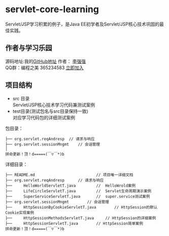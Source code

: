 # servlet-core-learning
Servlet/JSP学习积累的例子，是Java EE初学者及Servlet/JSP核心技术巩固的最佳实践。

## 作者与学习乐园
源码地址:我的[GitHub地址](https://github.com/JeffLi1993 "GitHub")
作者： [李强强](http://www.bysocket.com/ "李强强")<br>
QQ群：编程之美 365234583 [立即加入](http://jq.qq.com/?_wv=1027&k=Sx4s4U "编程之美")

## 项目结构
- src 目录<br>
Servlet/JSP核心技术学习代码兼测试案例<br>
- test目录(测试包名与src目录保持一致)<br>
对应学习代码包的详细测试案例<br>

包目录：

	├── org.servlet.reqAndresp	// 请求与响应
	├── org.servlet.sessionMngmt	// 会话管理
	│
	拼命更新！顶！d=====(￣▽￣*)b

详细目录：

	├── README.md							// 项目唯一详细文档
	├── org.servlet.reqAndresp		// 请求与响应
	├── 	HelloWorldServletT.java			// 	HelloWrold案例
	├── 	LifeCircleServletT.java			// 	Servlet生命周期演示案例
	├── 	SuperServiceServletT.java		// 	super.service测试案例
	├── org.servlet.sessionMngmt		// 会话管理
	├── 	HttpSessionByCookieServletT.java		// HttpSession的默认Cookie实现案例
	├── 	HttpSessionMethodsServletT.java		// HttpSession的详细案例
	├── 	HttpSessionServletT.java		// HttpSession简单案例
	拼命更新！顶！d=====(￣▽￣*)b



